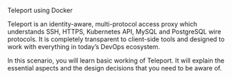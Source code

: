Teleport using Docker

Teleport is an identity-aware, multi-protocol access proxy which understands SSH, HTTPS, Kubernetes API, MySQL and PostgreSQL wire protocols. It is completely transparent to client-side tools and designed to work with everything in today’s DevOps ecosystem.

In this scenario, you will learn basic working of Teleport. It will explain the essential aspects and the design decisions that you need to be aware of.